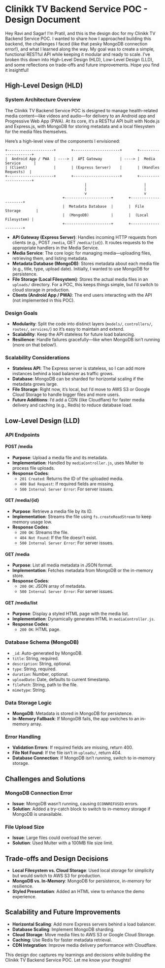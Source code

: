 # Clinikk TV Backend Service POC - Design Document

Hey Ravi and Sagar! I’m Pratil, and this is the design doc for my Clinikk TV Backend Service POC. I wanted to share how I approached building this backend, the challenges I faced (like that pesky MongoDB connection error!), and what I learned along the way. My goal was to create a simple, functional RESTful API while keeping it modular and ready to scale. I’ve broken this down into High-Level Design (HLD), Low-Level Design (LLD), and some reflections on trade-offs and future improvements. Hope you find it insightful!

## High-Level Design (HLD)

### System Architecture Overview
The Clinikk TV Backend Service POC is designed to manage health-related media content—like videos and audio—for delivery to an Android app and Progressive Web App (PWA). At its core, it’s a RESTful API built with Node.js and Express.js, with MongoDB for storing metadata and a local filesystem for the media files themselves.

Here’s a high-level view of the components I envisioned:

```
+---------------------+       +---------------------+       +---------------------+
|  Android App / PWA  | ----> |  API Gateway        | ----> |  Media Service      |
| (Client)            |       | (Express Server)    |       | (Handles Requests)  |
+---------------------+       +---------------------+       +---------------------+
                                    |                          |
                                    |                          |
                                    v                          v
                          +---------------------+       +---------------------+
                          |  Metadata Database  |       |  File Storage       |
                          |  (MongoDB)          |       |  (Local Filesystem) |
                          +---------------------+       +---------------------+
```

- **API Gateway (Express Server)**: Handles incoming HTTP requests from clients (e.g., POST `/media`, GET `/media/{id}`). It routes requests to the appropriate handlers in the Media Service.
- **Media Service**: The core logic for managing media—uploading files, retrieving them, and listing metadata.
- **Metadata Database (MongoDB)**: Stores metadata about each media file (e.g., title, type, upload date). Initially, I wanted to use MongoDB for persistence.
- **File Storage (Local Filesystem)**: Stores the actual media files in an `uploads/` directory. For a POC, this keeps things simple, but I’d switch to cloud storage in production.
- **Clients (Android App / PWA)**: The end users interacting with the API (not implemented in this POC).

### Design Goals
- **Modularity**: Split the code into distinct layers (`models/`, `controllers/`, `routes/`, `services/`) so it’s easy to maintain and extend.
- **Scalability**: Keep the API stateless for future load balancing.
- **Resilience**: Handle failures gracefully—like when MongoDB isn’t running (more on that below!).

### Scalability Considerations
- **Stateless API**: The Express server is stateless, so I can add more instances behind a load balancer as traffic grows.
- **Database**: MongoDB can be sharded for horizontal scaling if the metadata grows large.
- **File Storage**: Right now, it’s local, but I’d move to AWS S3 or Google Cloud Storage to handle bigger files and more users.
- **Future Additions**: I’d add a CDN (like Cloudflare) for faster media delivery and caching (e.g., Redis) to reduce database load.

## Low-Level Design (LLD)

### API Endpoints
#### **POST /media**
- **Purpose**: Upload a media file and its metadata.
- **Implementation**: Handled by `mediaController.js`, uses Multer to process file uploads.
- **Response Codes**:
  - `201 Created`: Returns the ID of the uploaded media.
  - `400 Bad Request`: If required fields are missing.
  - `500 Internal Server Error`: For server issues.

#### **GET /media/{id}**
- **Purpose**: Retrieve a media file by its ID.
- **Implementation**: Streams the file using `fs.createReadStream` to keep memory usage low.
- **Response Codes**:
  - `200 OK`: Streams the file.
  - `404 Not Found`: If the file doesn’t exist.
  - `500 Internal Server Error`: For server issues.

#### **GET /media**
- **Purpose**: List all media metadata in JSON format.
- **Implementation**: Fetches metadata from MongoDB or the in-memory store.
- **Response Codes**:
  - `200 OK`: JSON array of metadata.
  - `500 Internal Server Error`: For server issues.

#### **GET /media/list**
- **Purpose**: Display a styled HTML page with the media list.
- **Implementation**: Dynamically generates HTML in `mediaController.js`.
- **Response Codes**:
  - `200 OK`: HTML page.

### Database Schema (MongoDB)
- `_id`: Auto-generated by MongoDB.
- `title`: String, required.
- `description`: String, optional.
- `type`: String, required.
- `duration`: Number, optional.
- `uploadDate`: Date, defaults to current timestamp.
- `filePath`: String, path to the file.
- `mimetype`: String.

### Data Storage Logic
- **MongoDB**: Metadata is stored in MongoDB for persistence.
- **In-Memory Fallback**: If MongoDB fails, the app switches to an in-memory array.

### Error Handling
- **Validation Errors**: If required fields are missing, return 400.
- **File Not Found**: If the file isn’t in `uploads/`, return 404.
- **Database Connection**: If MongoDB isn’t running, switch to in-memory storage.

## Challenges and Solutions

### MongoDB Connection Error
- **Issue**: MongoDB wasn’t running, causing `ECONNREFUSED` errors.
- **Solution**: Added a try-catch block to switch to in-memory storage if MongoDB is unavailable.

### File Upload Size
- **Issue**: Large files could overload the server.
- **Solution**: Used Multer with a 100MB file size limit.

## Trade-offs and Design Decisions
- **Local Filesystem vs. Cloud Storage**: Used local storage for simplicity but would switch to AWS S3 for production.
- **MongoDB vs. In-Memory**: MongoDB for persistence, in-memory for resilience.
- **Styled Presentation**: Added an HTML view to enhance the demo experience.

## Scalability and Future Improvements
- **Horizontal Scaling**: Add more Express servers behind a load balancer.
- **Database Scaling**: Implement MongoDB sharding.
- **Cloud Storage**: Move media files to AWS S3 or Google Cloud Storage.
- **Caching**: Use Redis for faster metadata retrieval.
- **CDN Integration**: Improve media delivery performance with Cloudflare.

This design doc captures my learnings and decisions while building the Clinikk TV Backend Service POC. Let me know your thoughts!

